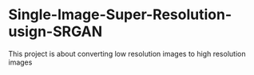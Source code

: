 # Single-Image-Super-Resolution-usign-SRGAN
This project is about converting low resolution images to high resolution images
